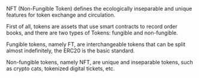 NFT (Non-Fungible Token) defines the ecologically inseparable and unique features for token exchange and circulation.

First of all, tokens are assets that use smart contracts to record order books, and there are two types of Tokens: fungible and non-fungible.

Fungible tokens, namely FT, are interchangeable tokens that can be split almost indefinitely, the ERC20 is the basic standard.

Non-fungible tokens, namely NFT, are unique and inseparable tokens, such as crypto cats, tokenized digital tickets, etc.